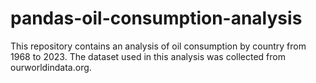 # pandas-oil-consumption-analysis
This repository contains an analysis of oil consumption by country from 1968 to 2023. The dataset used in this analysis was collected from ourworldindata.org. 
